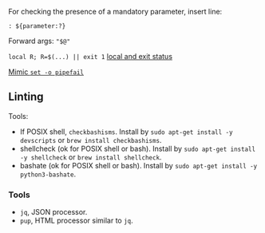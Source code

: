 For checking the presence of a mandatory parameter, insert line:
```
: ${parameter:?}
```

Forward args: `"$@"`

`local R; R=$(...) || exit 1` [local and exit status](http://tldp.org/LDP/abs/html/localvar.html#EXITVALANOMALY01)

[Mimic `set -o pipefail`](http://stackoverflow.com/questions/1221833/bash-pipe-output-and-capture-exit-status/1221844#1221844)

## Linting

Tools:
* If POSIX shell, `checkbashisms`.
  Install by
  `sudo apt-get install -y devscripts` or
  `brew install checkbashisms`.
* shellcheck (ok for POSIX shell or bash).
  Install by
  `sudo apt-get install -y shellcheck` or
  `brew install shellcheck`.
* bashate (ok for POSIX shell or bash).
  Install by
  `sudo apt-get install -y python3-bashate`.

### Tools

* `jq`, JSON processor.
* `pup`, HTML processor similar to `jq`.
